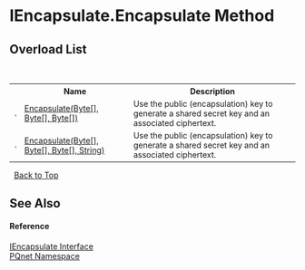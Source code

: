 # IEncapsulate.Encapsulate Method 
 


## Overload List
&nbsp;<table><tr><th></th><th>Name</th><th>Description</th></tr><tr><td>![Public method](media/pubmethod.gif "Public method")</td><td><a href="ac64a8e5-15eb-1939-cf8b-cb4421623af0">Encapsulate(Byte[], Byte[], Byte[])</a></td><td>
Use the public (encapsulation) key to generate a shared secret key and an associated ciphertext.</td></tr><tr><td>![Public method](media/pubmethod.gif "Public method")</td><td><a href="20088d1d-b785-ad58-6144-852da87b475d">Encapsulate(Byte[], Byte[], Byte[], String)</a></td><td>
Use the public (encapsulation) key to generate a shared secret key and an associated ciphertext.</td></tr></table>&nbsp;
<a href="#iencapsulate.encapsulate-method">Back to Top</a>

## See Also


#### Reference
<a href="c1608c8c-7273-b6a4-64d2-b8ea5d9f844a">IEncapsulate Interface</a><br /><a href="fc4f881f-e121-9cf0-ed49-65bf6b5a005d">PQnet Namespace</a><br />